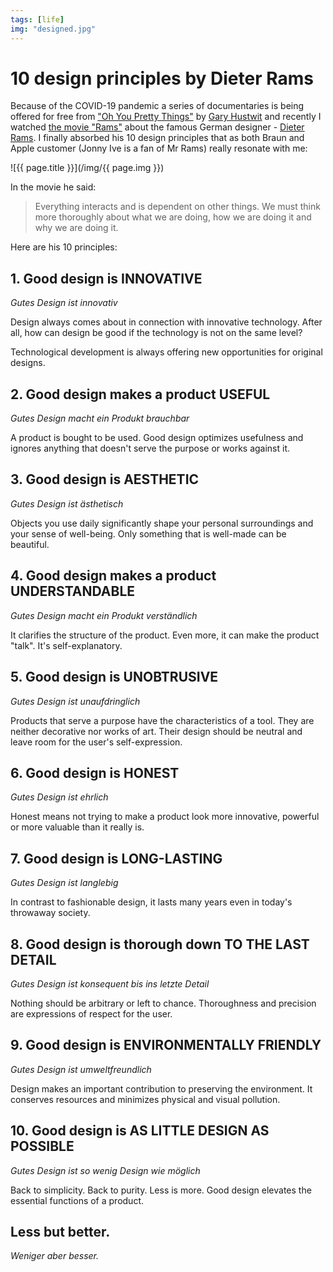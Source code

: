 ```yaml
---
tags: [life]
img: "designed.jpg"
---
```


# 10 design principles by Dieter Rams

Because of the COVID-19 pandemic a series of documentaries is being offered for free from ["Oh You Pretty Things"](https://www.ohyouprettythings.com/free) by [Gary Hustwit](https://www.hustwit.com) and recently I watched [the movie "Rams"](https://www.hustwit.com/rams) about the famous German designer - [Dieter Rams](https://en.wikipedia.org/wiki/Dieter_Rams). I finally absorbed his 10 design principles that as both Braun and Apple customer (Jonny Ive is a fan of Mr Rams) really resonate with me:

<!--More-->

![{{ page.title }}](/img/{{ page.img }})



In the movie he said:

> Everything interacts and is dependent on other things. We must think more thoroughly about what we are doing, how we are doing it and why we are doing it.

Here are his 10 principles:

## 1. Good design is INNOVATIVE

*Gutes Design ist innovativ*

Design always comes about in connection with innovative technology. After all, how can design be good if the technology is not on the same level?

Technological development is always offering new opportunities for original designs.

## 2. Good design makes a product USEFUL

*Gutes Design macht ein Produkt brauchbar*

A product is bought to be used. Good design optimizes usefulness and ignores anything that doesn't serve the purpose or works against it.

## 3. Good design is AESTHETIC

*Gutes Design ist ästhetisch* 

Objects you use daily significantly shape your personal surroundings and your sense of well-being. Only something that is well-made can be beautiful.

## 4. Good design makes a product UNDERSTANDABLE

*Gutes Design macht ein Produkt verständlich*

It clarifies the structure of the product. Even more, it can make the product "talk". It's self-explanatory.

## 5. Good design is UNOBTRUSIVE

*Gutes Design ist unaufdringlich*

Products that serve a purpose have the characteristics of a tool. They are neither decorative nor works of art. Their design should be neutral and leave room for the user's self-expression.

## 6. Good design is HONEST

*Gutes Design ist ehrlich*

Honest means not trying to make a product look more innovative, powerful or more valuable than it really is.

## 7. Good design is LONG-LASTING

*Gutes Design ist langlebig*

In contrast to fashionable design, it lasts many years even in today's throwaway society.

## 8. Good design is thorough down TO THE LAST DETAIL

*Gutes Design ist konsequent bis ins letzte Detail*

Nothing should be arbitrary or left to chance. Thoroughness and precision are expressions of respect for the user.

## 9. Good design is ENVIRONMENTALLY FRIENDLY

*Gutes Design ist umweltfreundlich*

Design makes an important contribution to preserving the environment. It conserves resources and minimizes physical and visual pollution.

## 10. Good design is AS LITTLE DESIGN AS POSSIBLE

*Gutes Design ist so wenig Design wie möglich*

Back to simplicity. Back to purity. Less is more. Good design elevates the essential functions of a product.

## Less but better.

*Weniger aber besser.*





[n]: https://nozbe.com/?a=mike
[p]: https://thepodcast.fm/